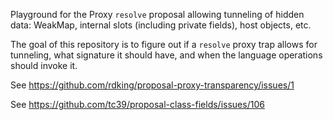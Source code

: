 Playground for the Proxy `resolve` proposal allowing tunneling of hidden data: WeakMap, internal slots (including private fields), host objects, etc.

The goal of this repository is to figure out if a `resolve` proxy trap allows for tunneling, what signature it should have, and when the language operations should invoke it.

See https://github.com/rdking/proposal-proxy-transparency/issues/1

See https://github.com/tc39/proposal-class-fields/issues/106
